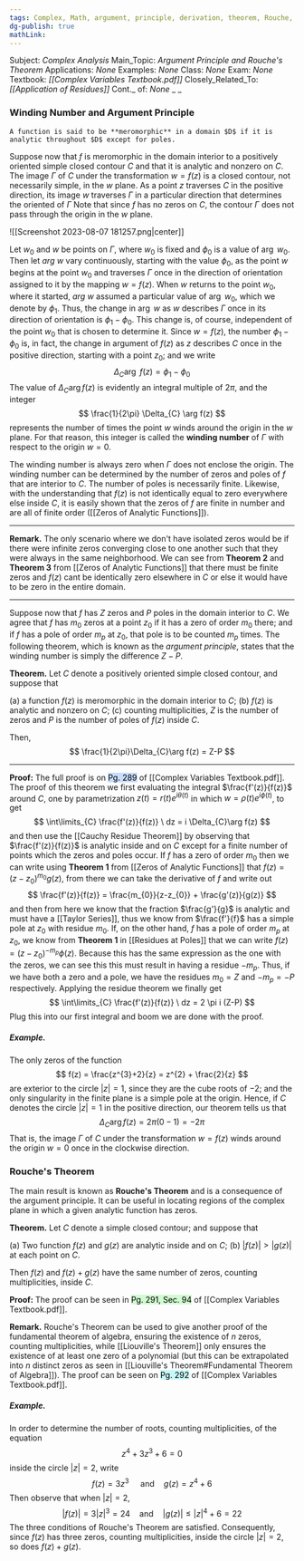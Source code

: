 ```yaml
---
tags: Complex, Math, argument, principle, derivation, theorem, Rouche, argument_principle, winding, winding_number, transformation, complex,
dg-publish: true
mathLink: 
---
```

Subject: _Complex Analysis_
Main\_Topic: _Argument Principle and Rouche's Theorem_
Applications: _None_
Examples: _None_
Class: _None_
Exam: _None_
Textbook: _[[Complex Variables Textbook.pdf]]_
Closely\_Related\_To: _[[Application of Residues]]_
Cont.\_ of: _None_ 
_
_

### Winding Number and Argument Principle
```ad-Definition
A function is said to be **meromorphic** in a domain $D$ if it is analytic throughout $D$ except for poles.
```
Suppose now that $f$ is meromorphic in the domain interior to a positively oriented simple closed contour $C$ and that it is analytic and nonzero on $C$. The image $\Gamma$ of $C$ under the transformation $w=f(z)$ is a closed contour, not necessarily simple, in the $w$ plane. As a point $z$ traverses $C$ in the positive direction, its image $w$ traverses $\Gamma$ in a particular direction that determines the oriented of $\Gamma$ Note that since $f$ has no zeros on $C$, the contour $\Gamma$ does not pass through the origin in the $w$ plane. 

![[Screenshot 2023-08-07 181257.png|center]]

Let $w_{0}$ and $w$ be points on $\Gamma$, where $w_{0}$ is fixed and $\phi_{0}$ is a value of $\arg \ w_{0}$. Then let $arg \ w$ vary continuously, starting with the value $\phi_{0}$, as the point $w$ begins at the point $w_{0}$ and traverses $\Gamma$ once in the direction of orientation assigned to it by the mapping $w=f(z)$. When $w$ returns to the point $w_{0}$, where it started, $arg \ w$ assumed a particular value of $\arg \ w_{0}$, which we denote by $\phi_{1}$. Thus, the change in $\arg \ w$ as $w$ describes $\Gamma$ once in its direction of orientation is $\phi_{1}-\phi_{0}$. This change is, of course, independent of the point $w_{0}$ that is chosen to determine it. Since $w=f(z)$, the number $\phi_{1}-\phi_{0}$ is, in fact, the change in argument of $f(z)$ as $z$ describes $C$ once in the positive direction, starting with a point $z_{0}$; and we write 
$$
\Delta_{C} \arg \ f(z) = \phi_{1}-\phi_{0}
$$
The value of $\Delta_{C}\arg f(z)$ is evidently an integral multiple of $2 \pi$, and the integer 
$$
\frac{1}{2\pi} \Delta_{C} \arg f(z)
$$
represents the number of times the point $w$ winds around the origin in the $w$ plane. For that reason, this integer is called the **winding number** of $\Gamma$ with respect to the origin $w=0$.

The winding number is always zero when $\Gamma$ does not enclose the origin. The winding number can be determined by the number of zeros and poles of $f$ that are interior to $C$. The number of poles is necessarily finite. Likewise, with the understanding that $f(z)$ is not identically equal to zero everywhere else inside $C$, it is easily shown that the zeros of $f$ are finite in number and are all of finite order ([[Zeros of Analytic Functions]]).

---
**Remark.**  The only scenario where we don't have isolated zeros would be if there were infinite zeros converging close to one another such that they were always in the same neighborhood. We can see from **Theorem 2** and **Theorem 3** from [[Zeros of Analytic Functions]] that there must be finite zeros and $f(z)$ cant be identically zero elsewhere in $C$ or else it would have to be zero in the entire domain.

---

Suppose now that $f$ has $Z$ zeros and $P$ poles in the domain interior to $C$. We agree that $f$ has $m_{0}$ zeros at a point $z_{0}$ if it has a zero of order $m_{0}$ there; and if $f$ has a pole of order $m_{p}$ at $z_{0}$, that pole is to be counted $m_{p}$ times. The following theorem, which is known as the _argument principle_, states that the winding number is simply the difference $Z-P$.

**Theorem.**  Let $C$ denote a positively oriented simple closed contour, and suppose that 

(a) a function $f(z)$ is meromorphic in the domain interior to $C$; 
(b) $f(z)$ is analytic and nonzero on $C$;
(c) counting multiplicities, $Z$ is the number of zeros and $P$ is the number of poles of $f(z)$ inside $C$.

Then,
$$
\frac{1}{2\pi}\Delta_{C}\arg f(z) = Z-P
$$

---
**Proof:**  The full proof is on <mark style="background: #ADCCFFA6;">Pg. 289</mark> of [[Complex Variables Textbook.pdf]]. The proof of this theorem we first evaluating the integral $\frac{f'(z)}{f(z)}$ around $C$, one by parametrization $z(t)=r(t)e^{i \theta(t)}$ in which $w=\rho(t)e^{i \phi(t)}$, to get 
$$
\int\limits_{C} \frac{f'(z)}{f(z)} \ dz = i \Delta_{C}\arg f(z)
$$
and then use the [[Cauchy Residue Theorem]] by observing that $\frac{f'(z)}{f(z)}$ is analytic inside and on $C$ except for a finite number of points which the zeros and poles occur. If $f$ has a zero of order $m_{0}$ then we can write using **Theorem 1** from [[Zeros of Analytic Functions]] that $f(z) = (z-z_{0})^{m_{0}}g(z)$, from there we can take the derivative of $f$ and write out 
$$
\frac{f'(z)}{f(z)} = \frac{m_{0}}{z-z_{0}} + \frac{g'(z)}{g(z)}
$$
and then from here we know that the fraction $\frac{g'}{g}$ is analytic and must have a [[Taylor Series]], thus we know from $\frac{f'}{f}$ has a simple pole at $z_{0}$ with residue $m_{0}$. If, on the other hand, $f$ has a pole of order $m_{p}$ at $z_{0}$, we know from **Theorem 1** in [[Residues at Poles]] that we can write $f(z) = (z-z_{0})^{-m_{p}}\phi(z)$. Because this has the same expression as the one with the zeros, we can see this this must result in having a residue $-m_{p}$. Thus, if we have both a zero and a pole, we have the residues $m_{0}=Z$ and $-m_{p}=-P$ respectively. Applying the residue theorem we finally get
$$
\int\limits_{C} \frac{f'(z)}{f(z)} \ dz = 2 \pi i (Z-P)
$$
Plug this into our first integral and boom we are done with the proof.

##### Example.
The only zeros of the function 
$$
f(z) = \frac{z^{3}+2}{z} = z^{2} + \frac{2}{z}
$$
are exterior to the circle $|z|=1$, since they are the cube roots of $-2$; and the only singularity in the finite plane is a simple pole at the origin. Hence, if $C$ denotes the circle $|z|=1$ in the positive direction, our theorem tells us that 
$$
\Delta_{C}\arg f(z) = 2 \pi (0-1) = -2 \pi
$$
That is, the image $\Gamma$ of $C$ under the transformation $w=f(z)$ winds around the origin $w=0$ once in the clockwise direction. 

### Rouche's Theorem
The main result is known as **Rouche's Theorem** and is a consequence of the argument principle. It can be useful in locating regions of the complex plane in which a given analytic function has zeros.  

**Theorem.**  Let $C$ denote a simple closed contour; and suppose that 

(a) Two function $f(z)$ and $g(z)$ are analytic inside and on $C$;
(b) $|f(z)|> |g(z)|$ at each point on $C$.

Then $f(z)$ and $f(z)+g(z)$ have the same number of zeros, counting multiplicities, inside $C$. 

**Proof:**  The proof can be seen in <mark style="background: #BBFABBA6;">Pg. 291, Sec. 94</mark> of [[Complex Variables Textbook.pdf]]. 

**Remark.**  Rouche's Theorem can be used to give another proof of the fundamental theorem of algebra, ensuring the existence of $n$ zeros, counting multiplicities, while [[Liouville's Theorem]] only ensures the existence of at least one zero of a polynomial (but this can be extrapolated into $n$ distinct zeros as seen in [[Liouville's Theorem#Fundamental Theorem of Algebra]]). The proof can be seen on <mark style="background: #ABF7F7A6;">Pg. 292</mark> of [[Complex Variables Textbook.pdf]].

##### Example. 
In order to determine the number of roots, counting multiplicities, of the equation
$$
z^{4}+3z^{3}+6=0
$$
inside the circle $|z|=2$, write 
$$
f(z) = 3z^{3} \ \quad \text{and} \quad g(z) = z^{4}+6
$$
Then observe that when $|z|=2$,
$$
|f(z)| = 3|z|^{3} = 24 \quad \text{and} \quad |g(z)| \leq |z|^{4}+6 = 22
$$
The three conditions of Rouche's Theorem are satisfied. Consequently, since $f(z)$ has three zeros, counting multiplicities, inside the circle $|z|=2$, so does $f(z)+g(z)$.  